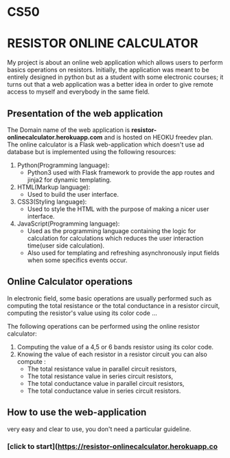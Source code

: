 # CS50 
# RESISTOR ONLINE CALCULATOR
   
My project is about an online web application which allows users to perform basics operations on resistors. Initially, the application was meant to be entirely designed in python but as a student with some electronic courses; it turns out that a web application was a better idea in order to give remote access to myself and everybody in the same field. 
       
## Presentation of the web application
The Domain name of the web application is  **resistor-onlinecalculator.herokuapp.com** and is hosted on HEOKU freedev plan.
The online calculator is a Flask web-application which doesn't use ad database but is implemented using the following resources:

1. Python(Programming language):
    * Python3 used with Flask framework to provide the app routes and jinja2 for dynamic templating.
2. HTML(Markup language):
    * Used to build the user interface.
3. CSS3(Styling language):
    * Used to style the HTML with the purpose of making a nicer user interface. 
4. JavaScript(Programming language):
    * Used as the programming language containing the logic for calculation for calculations which reduces the user interaction time(user side calculation).
    * Also used for templating and refreshing asynchronously input fields when some specifics events occur.
 
## Online Calculator operations 
In electronic field, some basic operations are usually performed such as computing the total resistance or the total conductance in a resistor circuit, computing the resistor's value using its color code ...

The following operations can be performed using the online resistor calculator:
1. Computing the value of a 4,5 or 6 bands resistor using its color code.
2. Knowing the value of each resistor in a resistor circuit you can also compute :
    * The total resistance value in parallel circuit resistors,
    * The total resistance value in series circuit resistors,
    * The total conductance value in parallel circuit resistors,
    * The total conductance value in series circuit resistors.

## How to use the web-application 

very easy and clear to use, you don't need a particular guideline. 

### [click to start](https://resistor-onlinecalculator.herokuapp.co
